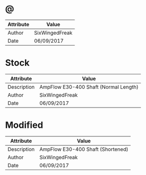 # @
| Attribute | Value |
| ---  | ---     |
| Author | SixWingedFreak |
| Date | 06/09/2017 |
# Stock
| Attribute | Value |
| ---  | ---     |
| Description | AmpFlow E30-400 Shaft (Normal Length) |
| Author | SixWingedFreak |
| Date | 06/09/2017 |
# Modified
| Attribute | Value |
| ---  | ---     |
| Description | AmpFlow E30-400 Shaft (Shortened) |
| Author | SixWingedFreak |
| Date | 06/09/2017 |
